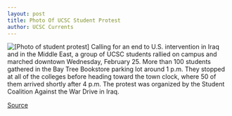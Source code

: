 ```yaml
---
layout: post
title: Photo Of UCSC Student Protest
author: UCSC Currents
---
```


![\[Photo of student protest\]][1] Calling for an end to U.S. intervention in Iraq and in the Middle East, a group of UCSC students rallied on campus and marched downtown Wednesday, February 25. More than 100 students gathered in the Bay Tree Bookstore parking lot around 1 p.m. They stopped at all of the colleges before heading toward the town clock, where 50 of them arrived shortly after 4 p.m. The protest was organized by the Student Coalition Against the War Drive in Iraq.

[1]: http://www1.ucsc.edu/oncampus/currents/97-98/art/march.98-03-02.gif

[Source](http://www1.ucsc.edu/oncampus/currents/97-98/03-02/march.htm "Permalink to Photo of UCSC student protest: 03-02-98")
